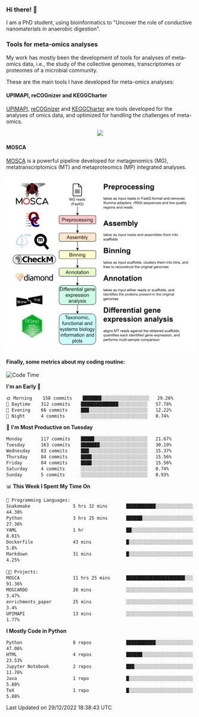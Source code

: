 ### Hi there! 👋

I am a PhD student, using bioinformatics to "Uncover the role of conductive nanomaterials in anaerobic digestion".

### Tools for meta-omics analyses

My work has mostly been the development of tools for analyses of meta-omics data, i.e., the study of the collective genomes, transcriptomes or proteomes of a microbial community.

These are the main tools I have developed for meta-omics analyses:

#### UPIMAPI, reCOGnizer and KEGGCharter

[UPIMAPI](https://github.com/iquasere/UPIMAPI), [reCOGnizer](https://github.com/iquasere/reCOGnizer) and [KEGGCharter](https://github.com/iquasere/KEGGCharter) are tools developed for the analyses of omics data, and optimized for handling the challenges of meta-omics.

<p align="center">
    <img src="assets/annotation_paper.png">
</p>

#### MOSCA

[MOSCA](https://github.com/iquasere/MOSCA) is a powerful pipeline developed for metagenomics (MG), metatranscriptomics (MT) and metaproteomics (MP) integrated analyses.

<p align="center">
    <img src="assets/mosca_workflow.png" align="center" width="700">
</p>


#### Finally, some metrics about my coding routine:

<!--START_SECTION:waka-->
![Code Time](http://img.shields.io/badge/Code%20Time-427%20hrs%2030%20mins-blue)

**I'm an Early 🐤** 

```text
🌞 Morning    158 commits    ███████░░░░░░░░░░░░░░░░░░   29.26% 
🌆 Daytime    312 commits    ██████████████░░░░░░░░░░░   57.78% 
🌃 Evening    66 commits     ███░░░░░░░░░░░░░░░░░░░░░░   12.22% 
🌙 Night      4 commits      ░░░░░░░░░░░░░░░░░░░░░░░░░   0.74%

```
📅 **I'm Most Productive on Tuesday** 

```text
Monday       117 commits    █████░░░░░░░░░░░░░░░░░░░░   21.67% 
Tuesday      163 commits    ███████░░░░░░░░░░░░░░░░░░   30.19% 
Wednesday    83 commits     ███░░░░░░░░░░░░░░░░░░░░░░   15.37% 
Thursday     84 commits     ████░░░░░░░░░░░░░░░░░░░░░   15.56% 
Friday       84 commits     ████░░░░░░░░░░░░░░░░░░░░░   15.56% 
Saturday     4 commits      ░░░░░░░░░░░░░░░░░░░░░░░░░   0.74% 
Sunday       5 commits      ░░░░░░░░░░░░░░░░░░░░░░░░░   0.93%

```


📊 **This Week I Spent My Time On** 

```text
💬 Programming Languages: 
Snakemake                5 hrs 32 mins       ███████████░░░░░░░░░░░░░░   44.38% 
Python                   3 hrs 25 mins       ██████░░░░░░░░░░░░░░░░░░░   27.36% 
YAML                     1 hr                ██░░░░░░░░░░░░░░░░░░░░░░░   8.01% 
Dockerfile               43 mins             █░░░░░░░░░░░░░░░░░░░░░░░░   5.8% 
Markdown                 31 mins             █░░░░░░░░░░░░░░░░░░░░░░░░   4.25%

🐱‍💻 Projects: 
MOSCA                    11 hrs 25 mins      ██████████████████████░░░   91.36% 
MOSCARDO                 26 mins             ░░░░░░░░░░░░░░░░░░░░░░░░░   3.47% 
enrichments_paper        25 mins             ░░░░░░░░░░░░░░░░░░░░░░░░░   3.4% 
UPIMAPI                  13 mins             ░░░░░░░░░░░░░░░░░░░░░░░░░   1.77%

```

**I Mostly Code in Python** 

```text
Python                   8 repos             ███████████░░░░░░░░░░░░░░   47.06% 
HTML                     4 repos             ██████░░░░░░░░░░░░░░░░░░░   23.53% 
Jupyter Notebook         2 repos             ███░░░░░░░░░░░░░░░░░░░░░░   11.76% 
Java                     1 repo              █░░░░░░░░░░░░░░░░░░░░░░░░   5.88% 
TeX                      1 repo              █░░░░░░░░░░░░░░░░░░░░░░░░   5.88%

```



 Last Updated on 29/12/2022 18:38:43 UTC
<!--END_SECTION:waka-->
